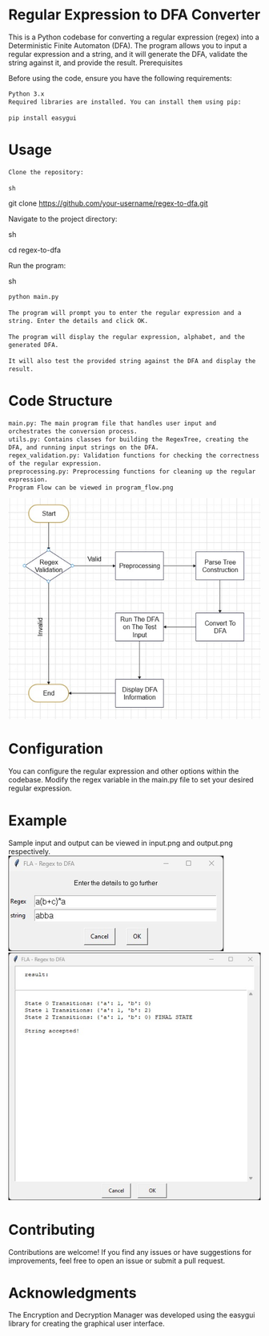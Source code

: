 # Regular Expression to DFA Converter

This is a Python codebase for converting a regular expression (regex) into a Deterministic Finite Automaton (DFA). The program allows you to input a regular expression and a string, and it will generate the DFA, validate the string against it, and provide the result.
Prerequisites

Before using the code, ensure you have the following requirements:

    Python 3.x
    Required libraries are installed. You can install them using pip:

    pip install easygui

# Usage

    Clone the repository:

    sh

git clone https://github.com/your-username/regex-to-dfa.git

Navigate to the project directory:

sh

cd regex-to-dfa

Run the program:

sh

    python main.py

    The program will prompt you to enter the regular expression and a string. Enter the details and click OK.

    The program will display the regular expression, alphabet, and the generated DFA.

    It will also test the provided string against the DFA and display the result.

# Code Structure

    main.py: The main program file that handles user input and orchestrates the conversion process.
    utils.py: Contains classes for building the RegexTree, creating the DFA, and running input strings on the DFA.
    regex_validation.py: Validation functions for checking the correctness of the regular expression.
    preprocessing.py: Preprocessing functions for cleaning up the regular expression.
    Program Flow can be viewed in program_flow.png 
![Flow Control](program_flow.png)

# Configuration

You can configure the regular expression and other options within the codebase. Modify the regex variable in the main.py file to set your desired regular expression.

# Example

Sample input and output can be viewed in input.png and output.png respectively.
![Input](input.png)
![Output](output.png)

# Contributing

Contributions are welcome! If you find any issues or have suggestions for improvements, feel free to open an issue or submit a pull request.

# Acknowledgments

The Encryption and Decryption Manager was developed using the easygui library for creating the graphical user interface.
